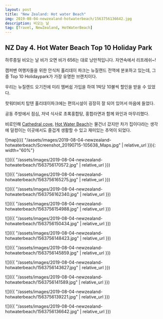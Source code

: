 ```yaml
---
layout: post
title: "New Zealand: Hot water Beach"
img: 2019-08-04-newzealand-hotwaterbeach/1563756136642.jpg
description: 비오는 날
tag: [Travel, NewZealand, HotWaterBeach]
---
```


## NZ Day 4. Hot Water Beach Top 10 Holiday Park

하루종일 비오는 날 비가 오면 비가 656는 대로 낭만적입니다. 자연속에서 리프레쉬~!  

캠퍼밴 여행자들을 위한 안식처 홀리데이 파크는 뉴질랜드 전역에 분포하고 있는데, 그 중 Top 10 Holidaypark가 가장 유명한 브랜치이다.

우리는 뉴질랜드 오기전에 미리 멤버쉽 가입을 하여 1박당 10불씩 할인을 받을 수 있었다.  

핫워터비치 탑텐 홀리데이파크에는 편의시설이 굉장히 잘 되어 있어서 마음에 들었다.

공동 주방에서 점심, 저녁 식사로 초록홍합탕, 홍합라면과 함께 와인과 마무리했다.  

비로인해 [Cathedral cove](https://www.newzealand.com/int/cathedral-cove/), [Hot Water Beach](https://www.newzealand.com/int/hot-water-beach/)는 물건너 갔지만 차가 집이다라는 생각에 덜컹이는 이곳에서도 즐겁게 생활할 수 있고 재미있는 추억이 되었다.

![map]({{ "/assets/images/2019-08-04-newzealand-hotwaterbeach/Screenshot_20190715-105638_Maps.jpg" | relative_url }}){: width="60%"}

![]({{ "/assets/images/2019-08-04-newzealand-hotwaterbeach/1563756170572.jpg"    | relative_url }})

![]({{ "/assets/images/2019-08-04-newzealand-hotwaterbeach/1563756165275.jpg"    | relative_url }})

![]({{ "/assets/images/2019-08-04-newzealand-hotwaterbeach/1563756162340.jpg"    | relative_url }})

![]({{ "/assets/images/2019-08-04-newzealand-hotwaterbeach/1563756154988.jpg"    | relative_url }})

![]({{ "/assets/images/2019-08-04-newzealand-hotwaterbeach/1563756150434.jpg"    | relative_url }})

![]({{ "/assets/images/2019-08-04-newzealand-hotwaterbeach/1563756148423.jpg"    | relative_url }})

![]({{ "/assets/images/2019-08-04-newzealand-hotwaterbeach/1563756145859.jpg"    | relative_url }})

![]({{ "/assets/images/2019-08-04-newzealand-hotwaterbeach/1563756143627.jpg"    | relative_url }})

![]({{ "/assets/images/2019-08-04-newzealand-hotwaterbeach/1563756141589.jpg"    | relative_url }})

![]({{ "/assets/images/2019-08-04-newzealand-hotwaterbeach/1563756139221.jpg"    | relative_url }})

![]({{ "/assets/images/2019-08-04-newzealand-hotwaterbeach/1563756136642.jpg"    | relative_url }})

